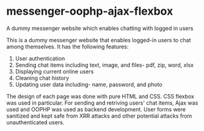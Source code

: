 # messenger-oophp-ajax-flexbox
A dummy messenger website which enables chatting with logged in users

This is a dummy messenger website that enables logged-in users to chat among themselves. It has the following features:
1. User authentication
2. Sending chat items including text, image, and files- pdf, zip, word, xlsx
3. Displaying current online users
4. Cleaning chat history
5. Updating user data including- name, password, and photo

The design of each page was done with pure HTML and CSS. CSS flexbox was used in particular. For sending and retriving users' chat items, Ajax was used and OOPHP was used as backend development. User forms were sanitized and kept safe from XRR attacks and other potential attacks from unauthenticated users.
